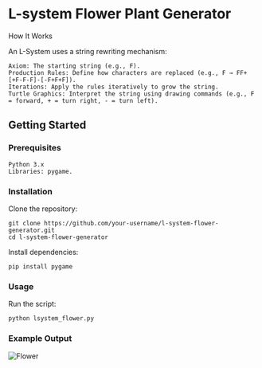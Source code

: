 # L-system Flower Plant Generator

How It Works

An L-System uses a string rewriting mechanism:

    Axiom: The starting string (e.g., F).
    Production Rules: Define how characters are replaced (e.g., F → FF+[+F-F-F]-[-F+F+F]).
    Iterations: Apply the rules iteratively to grow the string.
    Turtle Graphics: Interpret the string using drawing commands (e.g., F = forward, + = turn right, - = turn left).

<h2>Getting Started</h2>
<h3>Prerequisites</h3>

    Python 3.x
    Libraries: pygame.

<h3>Installation</h3>

Clone the repository:

    git clone https://github.com/your-username/l-system-flower-generator.git
    cd l-system-flower-generator

Install dependencies:

    pip install pygame

<h3>Usage</h3>

Run the script:

    python lsystem_flower.py

<h3>Example Output</h3>

![Flower](https://i.imgur.com/yC5JN0W.png)

